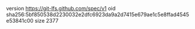 version https://git-lfs.github.com/spec/v1
oid sha256:5bf850538d2230032e2dfc6923da9a2d7415e679ae1c5e8ffad4545e53841c00
size 2377
